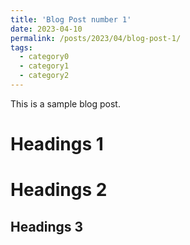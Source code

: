 ```yaml
---
title: 'Blog Post number 1'
date: 2023-04-10
permalink: /posts/2023/04/blog-post-1/
tags:
  - category0
  - category1
  - category2
---
```


This is a sample blog post.

Headings 1
======

Headings 2
======

Headings 3
------
